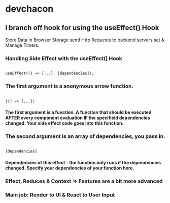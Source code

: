 # devchacon

## I branch off hook for using the useEffect() Hook

Store Data in Browser Storage send Http Requests to backend servers set & Manage Timers.

### Handling Side Effect with the useEffect() Hook

<code>
useEffect(() => {...}, [dependencies]);
</code>

### The first argument is a anonymous arrow function.
<code>
(() => {...})
</code>

#### The first argument is a function. A function that should be executed AFTER every component evaluation IF the specifield dependencies changed. Your side effect code goes into this function.

### The second argument is an array of dependencies, you pass in.
<code>
[dependencies]
</code>

#### Dependencies of this effect - the function only runs if the dependencies changed. Specify your dependencies of your function here.

### Effect, Reduces & Context => Features are a bit more advanced

### Main job: Render to UI & React to User Input

